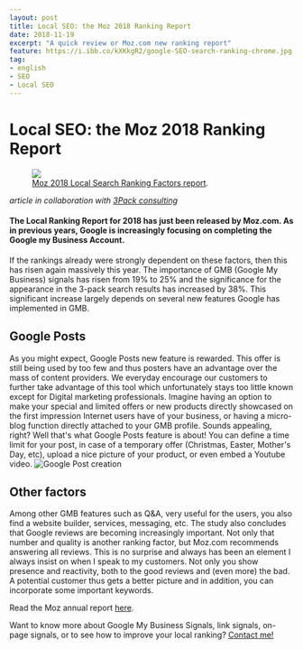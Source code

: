 ```yaml
---
layout: post
title: Local SEO: the Moz 2018 Ranking Report
date: 2018-11-19
excerpt: "A quick review or Moz.com new ranking report"
feature: https://i.ibb.co/kXKkgR2/google-SEO-search-ranking-chrome.jpg
tag: 
- english 
- SEO
- Local SEO
---
```


# Local SEO: the Moz 2018 Ranking Report

<figure>
	<a href="https://66.media.tumblr.com/78951c83c36d0ddf3d71a530e1be7a88/tumblr_piuee5iE9C1xr7v1no1_1280.jpg"><img src="https://66.media.tumblr.com/78951c83c36d0ddf3d71a530e1be7a88/tumblr_piuee5iE9C1xr7v1no1_1280.jpg"></a>
	<figcaption><a href="https://moz.com/local-search-ranking-factors"   
    title="Moz 2018 Local Search Ranking Factors report">Moz 2018 Local Search Ranking Factors report</a>.</figcaption>
</figure>  

  _article in collaboration with [3Pack consulting](https://3pack.ch)_

#### The Local Ranking Report for 2018 has just been released by Moz.com. As in previous years, Google is increasingly focusing on completing the Google my Business Account.

If the rankings already were strongly dependent on these factors, then this has risen again massively this year. The importance of GMB (Google My Business) signals has risen from 19% to 25% and the significance for the appearance in the 3-pack search results has increased by 38%. This significant increase largely depends on several new features Google has implemented in GMB.

## Google Posts
As you might expect, Google Posts new feature is rewarded. This offer is still being used by too few and thus posters have an advantage over the mass of content providers. We everyday encourage our customers to further take advantage of this tool which unfortunately stays too little known except for Digital marketing professionals. Imagine having an option to make your special and limited offers or new products directly showcased on the first impression Internet users have of your business, or having a micro-blog function directly attached to your GMB profile. Sounds appealing, right? Well that's what Google Posts feature is about! You can define a time limit for your post, in case of a temporary offer (Christmas, Easter, Mother's Day, etc), upload a nice picture of your product, or even embed a Youtube video.
![Google Post creation](https://i.ibb.co/4KWvPxX/google-my-business-posts-feature-create-post.png)

## Other factors
Among other GMB features such as Q&A, very useful for the users, you also find a website builder, services, messaging, etc. 
The study also concludes that Google reviews are becoming increasingly important. Not only that number and quality is another ranking factor, but Moz.com recommends answering all reviews. This is no surprise and always has been an element I always insist on when I speak to my customers. Not only you show presence and reactivity, both to the good reviews and (even more) the bad. A potential customer thus gets a better picture and in addition, you can incorporate some important keywords.

Read the Moz annual report [here](https://moz.com/local-search-ranking-factors).

Want to know more about Google My Business Signals, link signals, on-page signals, or to see how to improve your local ranking? [Contact me!](https://goo.gl/maps/hBiNuEdTaDs)
